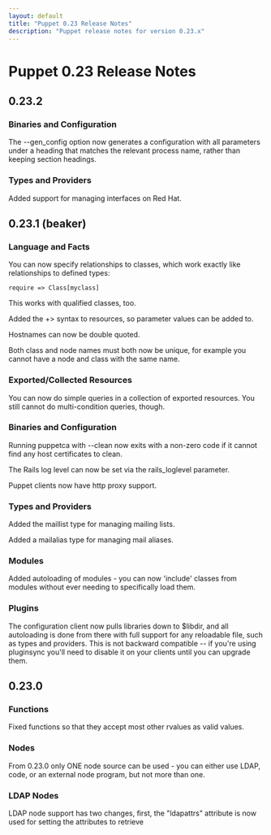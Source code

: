 ```yaml
---
layout: default
title: "Puppet 0.23 Release Notes"
description: "Puppet release notes for version 0.23.x"
---
```


# Puppet 0.23 Release Notes

## 0.23.2

### Binaries and Configuration

The \-\-gen\_config option now generates a configuration with all
parameters under a heading that matches the relevant process name,
rather than keeping section headings.

### Types and Providers

Added support for managing interfaces on Red Hat.

## 0.23.1 (beaker)

### Language and Facts

You can now specify relationships to classes, which work exactly
like relationships to defined types:

    require => Class[myclass]

This works with qualified classes, too.

Added the +> syntax to resources, so parameter values can be added
to.

Hostnames can now be double quoted.

Both class and node names must both now be unique, for example you
cannot have a node and class with the same name.

### Exported/Collected Resources

You can now do simple queries in a collection of exported
resources. You still cannot do multi-condition queries, though.

### Binaries and Configuration

Running puppetca with \-\-clean now exits with a non-zero code if it
cannot find any host certificates to clean.

The Rails log level can now be set via the rails\_loglevel
parameter.

Puppet clients now have http proxy support.

### Types and Providers

Added the maillist type for managing mailing lists.

Added a mailalias type for managing mail aliases.

### Modules

Added autoloading of modules - you can now 'include' classes from
modules without ever needing to specifically load them.

### Plugins

The configuration client now pulls libraries down to $libdir, and
all autoloading is done from there with full support for any
reloadable file, such as types and providers. This is not backward
compatible -- if you're using pluginsync you'll need to disable it
on your clients until you can upgrade them.

## 0.23.0

### Functions

Fixed functions so that they accept most other rvalues as valid
values.

### Nodes

From 0.23.0 only ONE node source can be used - you can either use
LDAP, code, or an external node program, but not more than one.

### LDAP Nodes

LDAP node support has two changes, first, the "ldapattrs" attribute
is now used for setting the attributes to retrieve
